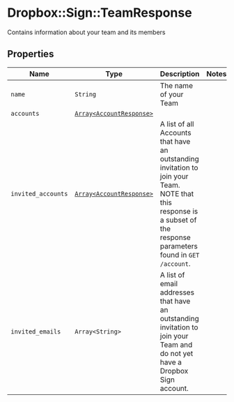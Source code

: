 # Dropbox::Sign::TeamResponse

Contains information about your team and its members

## Properties

| Name | Type | Description | Notes |
| ---- | ---- | ----------- | ----- |
| `name` | ```String``` |  The name of your Team  |  |
| `accounts` | [```Array<AccountResponse>```](AccountResponse.md) |    |  |
| `invited_accounts` | [```Array<AccountResponse>```](AccountResponse.md) |  A list of all Accounts that have an outstanding invitation to join your Team. NOTE that this response is a subset of the response parameters found in `GET /account`.  |  |
| `invited_emails` | ```Array<String>``` |  A list of email addresses that have an outstanding invitation to join your Team and do not yet have a Dropbox Sign account.  |  |

